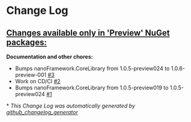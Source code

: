 # Change Log

## [**Changes available only in 'Preview' NuGet packages:**](https://github.com/nanoframework/lib-nanoFramework.System.Math/tree/HEAD)

**Documentation and other chores:**

- Bumps nanoFramework.CoreLibrary from 1.0.5-preview024 to 1.0.6-preview-001 [\#3](https://github.com/nanoframework/lib-nanoFramework.System.Math/pull/3)
- Work on CD/CI [\#2](https://github.com/nanoframework/lib-nanoFramework.System.Math/pull/2)
- Bumps nanoFramework.CoreLibrary from 1.0.5-preview019 to 1.0.5-preview024 [\#1](https://github.com/nanoframework/lib-nanoFramework.System.Math/pull/1)



\* *This Change Log was automatically generated by [github_changelog_generator](https://github.com/skywinder/Github-Changelog-Generator)*